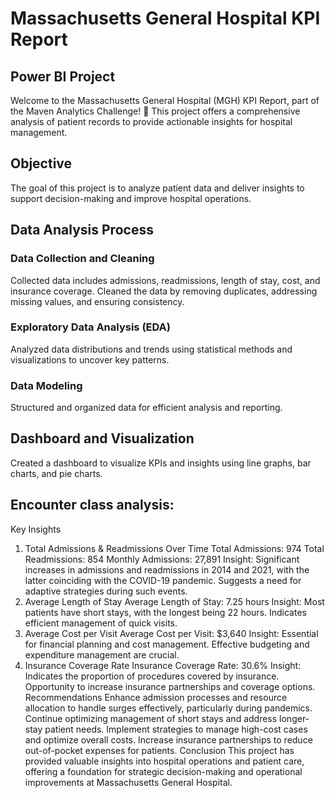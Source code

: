 # Massachusetts General Hospital KPI Report
## Power BI Project

Welcome to the Massachusetts General Hospital (MGH) KPI Report, part of the Maven Analytics Challenge! 🎉 This project offers a comprehensive analysis of patient records to provide actionable insights for hospital management.

## Objective
The goal of this project is to analyze patient data and deliver insights to support decision-making and improve hospital operations.



## Data Analysis Process
### Data Collection and Cleaning
Collected data includes admissions, readmissions, length of stay, cost, and insurance coverage.
Cleaned the data by removing duplicates, addressing missing values, and ensuring consistency.
### Exploratory Data Analysis (EDA)
Analyzed data distributions and trends using statistical methods and visualizations to uncover key patterns.
### Data Modeling
Structured and organized data for efficient analysis and reporting.


## Dashboard and Visualization
Created a dashboard to visualize KPIs and insights using line graphs, bar charts, and pie charts.



## Encounter class analysis:


Key Insights
1. Total Admissions & Readmissions Over Time
Total Admissions: 974
Total Readmissions: 854
Monthly Admissions: 27,891
Insight: Significant increases in admissions and readmissions in 2014 and 2021, with the latter coinciding with the COVID-19 pandemic. Suggests a need for adaptive strategies during such events.
2. Average Length of Stay
Average Length of Stay: 7.25 hours
Insight: Most patients have short stays, with the longest being 22 hours. Indicates efficient management of quick visits.
3. Average Cost per Visit
Average Cost per Visit: $3,640
Insight: Essential for financial planning and cost management. Effective budgeting and expenditure management are crucial.
4. Insurance Coverage Rate
Insurance Coverage Rate: 30.6%
Insight: Indicates the proportion of procedures covered by insurance. Opportunity to increase insurance partnerships and coverage options.
Recommendations
Enhance admission processes and resource allocation to handle surges effectively, particularly during pandemics.
Continue optimizing management of short stays and address longer-stay patient needs.
Implement strategies to manage high-cost cases and optimize overall costs.
Increase insurance partnerships to reduce out-of-pocket expenses for patients.
Conclusion
This project has provided valuable insights into hospital operations and patient care, offering a foundation for strategic decision-making and operational improvements at Massachusetts General Hospital.


